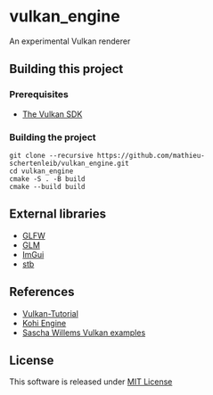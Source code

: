 # vulkan_engine

An experimental Vulkan renderer

## Building this project

### Prerequisites

- [The Vulkan SDK](https://www.lunarg.com/vulkan-sdk)

### Building the project

```
git clone --recursive https://github.com/mathieu-schertenleib/vulkan_engine.git
cd vulkan_engine
cmake -S . -B build
cmake --build build
```

## External libraries

- [GLFW](https://github.com/glfw/glfw)
- [GLM](https://github.com/g-truc/glm)
- [ImGui](https://github.com/ocornut/imgui)
- [stb](https://github.com/nothings/stb)

## References

- [Vulkan-Tutorial](https://vulkan-tutorial.com)
- [Kohi Engine](https://www.youtube.com/playlist?list=PLv8Ddw9K0JPg1BEO-RS-0MYs423cvLVtj)
- [Sascha Willems Vulkan examples](https://github.com/SaschaWillems/Vulkan)

## License

This software is released under [MIT License](LICENSE)